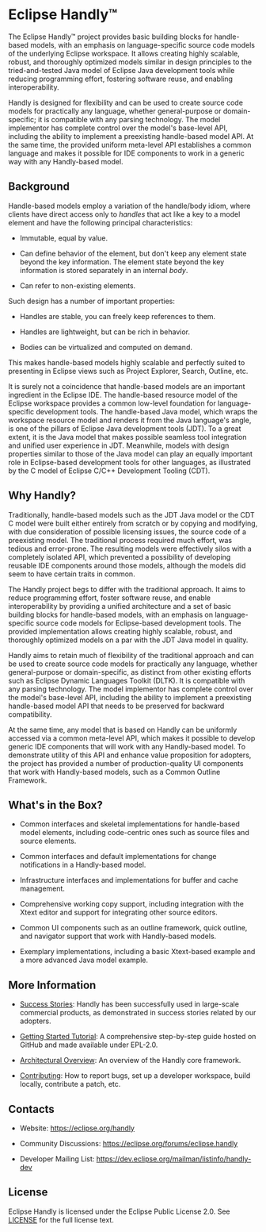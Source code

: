 Eclipse Handly™
==============

The Eclipse Handly™ project provides basic building blocks for handle-based
models, with an emphasis on language-specific source code models of the
underlying Eclipse workspace. It allows creating highly scalable, robust,
and thoroughly optimized models similar in design principles to the
tried-and-tested Java model of Eclipse Java development tools while reducing
programming effort, fostering software reuse, and enabling interoperability.

Handly is designed for flexibility and can be used to create source code models
for practically any language, whether general-purpose or domain-specific; it is
compatible with any parsing technology. The model implementor has complete
control over the model's base-level API, including the ability to implement a
preexisting handle-based model API. At the same time, the provided uniform
meta-level API establishes a common language and makes it possible for IDE
components to work in a generic way with any Handly-based model.

Background
----------

Handle-based models employ a variation of the handle/body idiom, where clients
have direct access only to *handles* that act like a key to a model element and
have the following principal characteristics:

- Immutable, equal by value.

- Can define behavior of the element, but don't keep any element state beyond
the key information. The element state beyond the key information is stored
separately in an internal *body*.

- Can refer to non-existing elements.

Such design has a number of important properties:

- Handles are stable, you can freely keep references to them.

- Handles are lightweight, but can be rich in behavior.

- Bodies can be virtualized and computed on demand.

This makes handle-based models highly scalable and perfectly suited to
presenting in Eclipse views such as Project Explorer, Search, Outline, etc.

It is surely not a coincidence that handle-based models are an important
ingredient in the Eclipse IDE. The handle-based resource model of the Eclipse
workspace provides a common low-level foundation for language-specific
development tools. The handle-based Java model, which wraps the workspace
resource model and renders it from the Java language's angle, is one of the
pillars of Eclipse Java development tools (JDT). To a great extent, it is the
Java model that makes possible seamless tool integration and unified user
experience in JDT. Meanwhile, models with design properties similar to those of
the Java model can play an equally important role in Eclipse-based development
tools for other languages, as illustrated by the C model of Eclipse C/C++
Development Tooling (CDT).

Why Handly?
-----------

Traditionally, handle-based models such as the JDT Java model or the CDT C
model were built either entirely from scratch or by copying and modifying,
with due consideration of possible licensing issues, the source code of a
preexisting model. The traditional process required much effort, was tedious
and error-prone. The resulting models were effectively silos with a completely
isolated API, which prevented a possibility of developing reusable IDE
components around those models, although the models did seem to have certain
traits in common.

The Handly project begs to differ with the traditional approach. It aims to
reduce programming effort, foster software reuse, and enable interoperability
by providing a unified architecture and a set of basic building blocks for
handle-based models, with an emphasis on language-specific source code models
for Eclipse-based development tools. The provided implementation allows
creating highly scalable, robust, and thoroughly optimized models on a par with
the JDT Java model in quality.

Handly aims to retain much of flexibility of the traditional approach and can
be used to create source code models for practically any language, whether
general-purpose or domain-specific, as distinct from other existing efforts
such as Eclipse Dynamic Languages Toolkit (DLTK). It is compatible with any
parsing technology. The model implementor has complete control over the model's
base-level API, including the ability to implement a preexisting handle-based
model API that needs to be preserved for backward compatibility.

At the same time, any model that is based on Handly can be uniformly accessed
via a common meta-level API, which makes it possible to develop generic IDE
components that will work with any Handly-based model. To demonstrate utility
of this API and enhance value proposition for adopters, the project has
provided a number of production-quality UI components that work with
Handly-based models, such as a Common Outline Framework.

What's in the Box?
------------------

- Common interfaces and skeletal implementations for handle-based model
elements, including code-centric ones such as source files and source elements.

- Common interfaces and default implementations for change notifications in a
Handly-based model.

- Infrastructure interfaces and implementations for buffer and cache
management.

- Comprehensive working copy support, including integration with the Xtext
editor and support for integrating other source editors.

- Common UI components such as an outline framework, quick outline, and
navigator support that work with Handly-based models.

- Exemplary implementations, including a basic Xtext-based example and a more
advanced Java model example.

More Information
----------------

- [Success Stories](https://wiki.eclipse.org/Handly/Adopters): Handly has been
successfully used in large-scale commercial products, as demonstrated in
success stories related by our adopters.

- [Getting Started Tutorial](https://github.com/pisv/gethandly/wiki):
 A comprehensive step-by-step guide hosted on GitHub and made available under
EPL-2.0.

- [Architectural Overview](https://www.eclipse.org/downloads/download.php?file=/handly/docs/handly-overview.pdf&r=1):
 An overview of the Handly core framework.

- [Contributing](CONTRIBUTING.md): How to report bugs, set up a developer
workspace, build locally, contribute a patch, etc.

Contacts
--------

- Website: <https://eclipse.org/handly>

- Community Discussions: <https://eclipse.org/forums/eclipse.handly>

- Developer Mailing List: <https://dev.eclipse.org/mailman/listinfo/handly-dev>

License
-------

Eclipse Handly is licensed under the Eclipse Public License 2.0.
See [LICENSE](LICENSE.txt) for the full license text.
